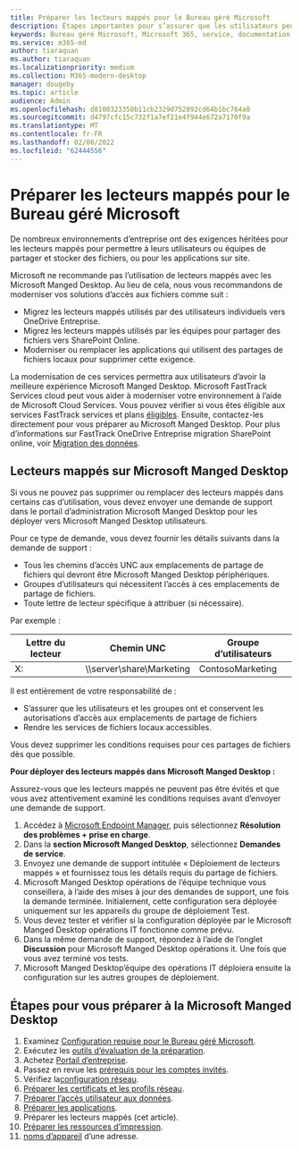```yaml
---
title: Préparer les lecteurs mappés pour le Bureau géré Microsoft
description: Étapes importantes pour s’assurer que les utilisateurs peuvent accéder aux données sur des lecteurs mappés
keywords: Bureau géré Microsoft, Microsoft 365, service, documentation
ms.service: m365-md
author: tiaraquan
ms.author: tiaraquan
ms.localizationpriority: medium
ms.collection: M365-modern-desktop
manager: dougeby
ms.topic: article
audience: Admin
ms.openlocfilehash: d8100323350b11cb2329d752892cd64b1bc764a0
ms.sourcegitcommit: d4797cfc15c732f1a7ef21e4f944e672a7170f9a
ms.translationtype: MT
ms.contentlocale: fr-FR
ms.lasthandoff: 02/08/2022
ms.locfileid: "62444556"
---
```

# <a name="prepare-mapped-drives-for-microsoft-managed-desktop"></a>Préparer les lecteurs mappés pour le Bureau géré Microsoft

De nombreux environnements d’entreprise ont des exigences héritées pour les lecteurs mappés pour permettre à leurs utilisateurs ou équipes de partager et stocker des fichiers, ou pour les applications sur site.

Microsoft ne recommande pas l’utilisation de lecteurs mappés avec les Microsoft Manged Desktop. Au lieu de cela, nous vous recommandons de moderniser vos solutions d’accès aux fichiers comme suit :
  
- Migrez les lecteurs mappés utilisés par des utilisateurs individuels vers OneDrive Entreprise.
- Migrez les lecteurs mappés utilisés par les équipes pour partager des fichiers vers SharePoint Online.
- Moderniser ou remplacer les applications qui utilisent des partages de fichiers locaux pour supprimer cette exigence.
  
La modernisation de ces services permettra aux utilisateurs d’avoir la meilleure expérience Microsoft Manged Desktop. Microsoft FastTrack Services cloud peut vous aider à moderniser votre environnement à l’aide de Microsoft Cloud Services. Vous pouvez vérifier si vous êtes éligible aux services FastTrack services et plans [éligibles](/fasttrack/m365-eligible-services-and-plans). Ensuite, contactez-les directement pour vous préparer au Microsoft Manged Desktop. Pour plus d’informations sur FastTrack OneDrive Entreprise migration SharePoint online, voir [Migration des données](/fasttrack/o365-data-migration).

## <a name="mapped-drives-on-microsoft-managed-desktop"></a>Lecteurs mappés sur Microsoft Manged Desktop

Si vous ne pouvez pas supprimer ou remplacer des lecteurs mappés dans certains cas d’utilisation, vous devez envoyer une demande de support dans le portail d’administration Microsoft Manged Desktop pour les déployer vers Microsoft Manged Desktop utilisateurs.

Pour ce type de demande, vous devez fournir les détails suivants dans la demande de support :

- Tous les chemins d’accès UNC aux emplacements de partage de fichiers qui devront être Microsoft Manged Desktop périphériques.
- Groupes d’utilisateurs qui nécessitent l’accès à ces emplacements de partage de fichiers.
- Toute lettre de lecteur spécifique à attribuer (si nécessaire).

Par exemple :

| Lettre du lecteur | Chemin UNC | Groupe d’utilisateurs |
|--------------|----------|------------|
| X:  | \\\server\share\Marketing | ContosoMarketing |

Il est entièrement de votre responsabilité de :

- S’assurer que les utilisateurs et les groupes ont et conservent les autorisations d’accès aux emplacements de partage de fichiers
- Rendre les services de fichiers locaux accessibles.

Vous devez supprimer les conditions requises pour ces partages de fichiers dès que possible.

**Pour déployer des lecteurs mappés dans Microsoft Manged Desktop :**

Assurez-vous que les lecteurs mappés ne peuvent pas être évités et que vous avez attentivement examiné les conditions requises avant d’envoyer une demande de support.

1. Accédez à [Microsoft Endpoint Manager](https://endpoint.microsoft.com/), puis sélectionnez **Résolution des problèmes + prise en charge**.
1. Dans la **section Microsoft Manged Desktop**, sélectionnez **Demandes de service**.
1. Envoyez une demande de support intitulée « Déploiement de lecteurs mappés » et fournissez tous les détails requis du partage de fichiers.  
1. Microsoft Manged Desktop opérations de l’équipe technique vous conseillera, à l’aide des mises à jour des demandes de support, une fois la demande terminée. Initialement, cette configuration sera déployée uniquement sur les appareils du groupe de déploiement Test.  
1. Vous devez tester et vérifier si la configuration déployée par le Microsoft Manged Desktop opérations IT fonctionne comme prévu.
1. Dans la même demande de support, répondez à l’aide de l’onglet **Discussion** pour Microsoft Manged Desktop opérations it. Une fois que vous avez terminé vos tests.  
1. Microsoft Manged Desktop’équipe des opérations IT déploiera ensuite la configuration sur les autres groupes de déploiement.

## <a name="steps-to-get-ready-for-microsoft-managed-desktop"></a>Étapes pour vous préparer à la Microsoft Manged Desktop

1. Examinez [Configuration requise pour le Bureau géré Microsoft](prerequisites.md).
1. Exécutez les [outils d’évaluation de la préparation](readiness-assessment-tool.md).
1. Achetez [Portail d’entreprise](../get-started/company-portal.md).
1. Passez en revue les [prérequis pour les comptes invités](guest-accounts.md).
1. Vérifiez la[configuration réseau](network.md).
1. [Préparer les certificats et les profils réseau](certs-wifi-lan.md).
1. [Préparer l’accès utilisateur aux données](authentication.md).
1. [Préparer les applications](apps.md).
1. Préparer les lecteurs mappés (cet article).
1. [Préparer les ressources d’impression](printing.md).
1. [noms d’appareil](address-device-names.md) d’une adresse.
